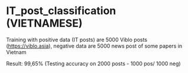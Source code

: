 # IT_post_classification (VIETNAMESE)

Training with positive data (IT posts) are 5000 Viblo posts (https://viblo.asia), negative data are 5000 news post of some papers in Vietnam

Result: 99,65% (Testing accuracy on 2000 posts - 1000 pos/ 1000 neg)
